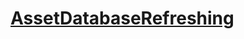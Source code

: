 ﻿[AssetDatabaseRefreshing]
==

[AssetDatabaseRefreshing]:https://docs.unity.cn/2021.3/Documentation/Manual/AssetDatabaseRefreshing.html  